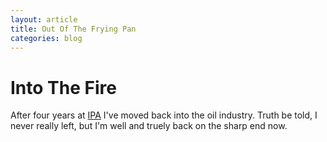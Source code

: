 ```yaml
---
layout: article
title: Out Of The Frying Pan
categories: blog
---
```


# Into The Fire

After four years at [IPA](www.ipaglobal.com) I've moved back into the oil industry. Truth be told, I never really left, but I'm well and truely back on the sharp end now.
